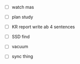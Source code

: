 - [ ] watch mas
- [ ] plan study
- [ ] KR report write ab 4 sentences
- [ ] SSD find

- [ ] vacuum
- [ ] sync thing